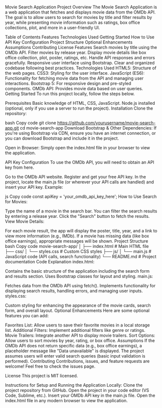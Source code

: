 Movie Search Application
Project Overview
The Movie Search Application is a web application that fetches and displays movie data from the OMDb API. The goal is to allow users to search for movies by title and filter results by year, while presenting movie information such as ratings, box office collections, plot, and more in a user-friendly UI.

Table of Contents
Features
Technologies Used
Getting Started
How to Use
API Key Configuration
Project Structure
Optional Enhancements
Assumptions
Contributing
License
Features
Search movies by title using the OMDb API.
Filter movies by release year.
Display movie details like box office collection, plot, poster, ratings, etc.
Handle API responses and errors gracefully.
Responsive user interface using Bootstrap.
Clear and organized codebase following best practices.
Technologies Used
HTML5: Structure of the web pages.
CSS3: Styling for the user interface.
JavaScript (ES6): Functionality for fetching movie data from the API and managing user interactions.
Bootstrap 5: For responsive design and pre-styled components.
OMDb API: Provides movie data based on user queries.
Getting Started
To run this project locally, follow the steps below.

Prerequisites
Basic knowledge of HTML, CSS, JavaScript.
Node.js installed (optional, only if you use a server to run the project).
Installation
Clone the repository:

bash
Copy code
git clone https://github.com/yourusername/movie-search-app.git
cd movie-search-app
Download Bootstrap & Other Dependencies: If you're using Bootstrap via CDN, ensure you have an internet connection, or you can download Bootstrap and include it in the project.

Open in Browser: Simply open the index.html file in your browser to view the application.

API Key Configuration
To use the OMDb API, you will need to obtain an API key from here.

Go to the OMDb API website.
Register and get your free API key.
In the project, locate the main.js file (or wherever your API calls are handled) and insert your API key.
Example:

js
Copy code
const apiKey = 'your_omdb_api_key_here';
How to Use
Search for Movies:

Type the name of a movie in the search bar.
You can filter the search results by entering a release year.
Click the "Search" button to fetch the results.
View Movie Details:

For each movie result, the app will display the poster, title, year, and a link to view more information (e.g., IMDb).
If a movie has missing data (like box office earnings), appropriate messages will be shown.
Project Structure
bash
Copy code
movie-search-app/
│
├── index.html           # Main HTML file
├── css/
│   └── styles.css       # Custom CSS styles
├── js/
│   └── main.js          # JavaScript code (API calls, search functionality)
└── README.md            # Project documentation
Code Explanation
index.html:

Contains the basic structure of the application including the search form and results section.
Uses Bootstrap classes for layout and styling.
main.js:

Fetches data from the OMDb API using fetch().
Implements functionality for displaying search results, handling errors, and managing user inputs.
styles.css:

Custom styling for enhancing the appearance of the movie cards, search form, and overall layout.
Optional Enhancements
Here are some optional features you can add:

Favorites List: Allow users to save their favorite movies in a local storage list.
Additional Filters: Implement additional filters like genre or ratings.
Movie Trailers: Integrate another API to display movie trailers.
Sort Options: Allow users to sort movies by year, rating, or box office.
Assumptions
If the OMDb API does not return specific data (e.g., box office earnings), a placeholder message like "Data unavailable" is displayed.
The project assumes users will enter valid search queries (basic input validation is performed).
Contributing
Contributions, issues, and feature requests are welcome! Feel free to check the issues page.

License
This project is MIT licensed.

Instructions for Setup and Running the Application Locally:
Clone the project repository from GitHub.
Open the project in your code editor (VS Code, Sublime, etc.).
Insert your OMDb API key in the main.js file.
Open the index.html file in any modern browser to view the application.
